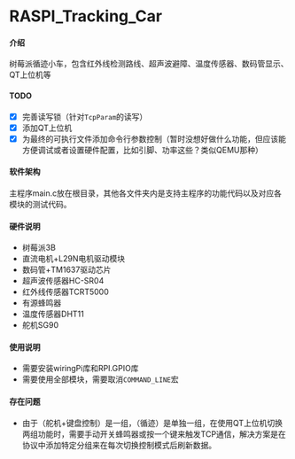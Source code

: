 # RASPI_Tracking_Car

#### 介绍

树莓派循迹小车，包含红外线检测路线、超声波避障、温度传感器、数码管显示、QT上位机等

#### TODO

- [x] 完善读写锁（针对`TcpParam`的读写）
- [x] 添加QT上位机
- [x] 为最终的可执行文件添加命令行参数控制（暂时没想好做什么功能，但应该能方便调试或者设置硬件配置，比如引脚、功率这些？类似QEMU那种）

#### 软件架构

主程序main.c放在根目录，其他各文件夹内是支持主程序的功能代码以及对应各模块的测试代码。

#### 硬件说明

- 树莓派3B
- 直流电机+L29N电机驱动模块
- 数码管+TM1637驱动芯片
- 超声波传感器HC-SR04
- 红外线传感器TCRT5000
- 有源蜂鸣器
- 温度传感器DHT11
- 舵机SG90

#### 使用说明

- 需要安装wiringPi库和RPI.GPIO库
- 需要使用全部模块，需要取消`COMMAND_LINE`宏

#### 存在问题

- 由于（舵机+键盘控制）是一组，（循迹）是单独一组，在使用QT上位机切换两组功能时，需要手动开关蜂鸣器或按一个键来触发TCP通信，解决方案是在协议中添加特定分组来在每次切换控制模式后刷新数据。